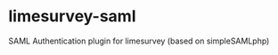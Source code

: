 limesurvey-saml
===============

SAML Authentication plugin for limesurvey (based on simpleSAMLphp)
